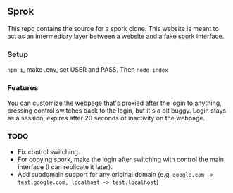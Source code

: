 ## Sprok
This repo contains the source for a spork clone. This website is meant to act as an intermediary layer between a website and a fake [spork](https://app.spork.school/) interface.

### Setup
`npm i`, make .env, set USER and PASS. Then `node index`

### Features
You can customize the webpage that's proxied after the login to anything, pressing control switches back to the login, but it's a bit buggy. Login stays as a session, expires after 20 seconds of inactivity on the webpage.

### TODO
- Fix control switching.
- For copying spork, make the login after switching with control the main interface (I can replicate it later).
- Add subdomain support for any original domain (e.g. ```google.com -> test.google.com, localhost -> test.localhost```)